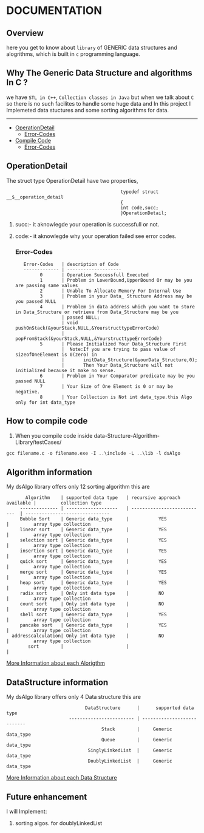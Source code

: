 #	DOCUMENTATION

## Overview
here you get to know about `library` of GENERIC data structures and alogrithms, which is built in `c` programming language.

## Why The Generic Data Structure and algorithms In C ?
we have `STL in C++`, `Collection classes in Java` but when we talk about `C` so there is no such facilites to handle some huge data and In this project I Implemeted data stuctures and some sorting algorithms for data.

***
* [OperationDetail](#error)
  * [Error-Codes](#error-codes)
* [Compile Code](#how-to-compile-code)
  * [Error-Codes](#error-codes)
                          
   
## OperationDetail

The struct type OperationDetail have two properties,

                                              typedef struct __$__operation_detail
                                              {
                                              int code,succ;
                                              }OperationDetail;

1. succ:-
      it aknowlegde your operation is successfull or not.

2. code:-
      it aknowlegde why your operation failed see error codes.

    ### Error-Codes
          Error-Codes   | description of Code
          ------------- | --------------------
                0       | Operation Successfull Executed
                1       | Problem in LowerBound,UpperBound Or may be you are passing same values
                2       | Unable To Allocate Memory For Internal Use
                3       | Problem in your Data_ Structure Address may be you passed NULL
                4       | Problem in data address which you want to store in Data_Structure or retrieve from Data_Structure may be you
                        | passed NULL;
                        | void pushOnStack(&yourStack,NULL,&YourstructtypeErrorCode)
                        | popFromStack(&yourStack,NULL,&YourstructtypeErrorCode)
                5       | Please Initialized Your Data_Structure First
                        |  Note:If you are trying to pass value of sizeofOneElement is 0(zero) in 
                        |       initData_Structure(&yourData_Structure,0);
                        |       Then Your Data_Structure will not initialized because it make no sense.
                6       | Problem in Your Comparator predicate may be you passed NULL
                7       | Your Size of One Element is 0 or may be negative.
                8       | Your Collection is Not int data_type.this Algo only for int data_type
    	

## How to compile code
1. When you compile code inside data-Structure-Algorithm-Library/testCases/
``` c
gcc filename.c -o filename.exe -I ..\include -L ..\lib -l dsAlgo
```

## Algorithm information
My dsAlgo library offers only 12 sorting algorithm this are
                        
           Algorithm    | supported data type   | recursive approach available |         collection type
         -------------- | -------------------   | ---------------------------  | -------------------------------
         Bubble Sort    | Generic data_type     |           YES                |         array type collection
         linear sort    | Generic data_type     |           YES                |         array type collection
         selection sort | Generic data_type     |           YES                |         array type collection
         insertion sort | Generic data_type     |           YES                |         array type collection
         quick sort     | Generic data_type     |           YES                |         array type collection
         merge sort     | Generic data_type     |           YES                |         array type collection
         heap sort      | Generic data_type     |           YES                |         array type collection
         radix sort     | Only int data type    |           NO                 |         array type collection
         count sort     | Only int data type    |           NO                 |         array type collection
         shell sort     | Generic data_type     |           YES                |         array type collection
         pancake sort   | Generic data_type     |           YES                |         array type collection
      addresscalculation| Only int data type    |           NO                 |         array type collection   
            sort        |                       |                              |                              

[More Information about each Alorigthm](https://github.com/Immanuel-Beena/Data-Structure-Algorithm-Library/blob/master/ALGO_README.md)

## DataStructure information
My dsAlgo library offers only 4 Data structure this are

                                 DataStructure      |      supported data type   
                           ------------------------ | ---------------------------   
                                       Stack        |     Generic data_type     
                                       Queue        |     Generic data_type     
                                  SinglyLinkedList  |     Generic data_type     
                                  DoublyLinkedList  |     Generic data_type     



[More Information about each Data Structure](https://github.com/Immanuel-Beena/Data-Structure-Algorithm-Library/blob/master/DS_README.md)

## Future enhancement
I will Implement:
1) sorting algos. for doublyLinkedList

